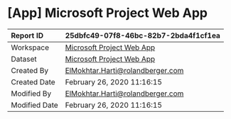 



# [App] Microsoft Project Web App

|Report ID|25dbfc49-07f8-46bc-82b7-2bda4f1cf1ea|
| :--- | :--- |
|Workspace|[Microsoft Project Web App](../Workspaces/Microsoft-Project-Web-App.md)|
|Dataset|[Microsoft Project Web App](../Datasets/Microsoft-Project-Web-App.md)|
|Created By|ElMokhtar.Harti@rolandberger.com|
|Created Date|February 26, 2020 11:16:15|
|Modified By|ElMokhtar.Harti@rolandberger.com|
|Modified Date|February 26, 2020 11:16:15|
